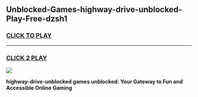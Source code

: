 
## Unblocked-Games-highway-drive-unblocked-Play-Free-dzsh1
<h3>
<a href="https://premium76.site?title=highway-drive-unblocked&ref=18A1">CLICK TO PLAY</a></h3>
<hr>

<h3>
<a href="https://premium76.site?title=highway-drive-unblocked&ref=18A1">CLICK 2 PLAY</a>
  
</h3>

<a href="https://premium76.site?title=highway-drive-unblocked&ref=18A1"><img src="https://clearcache.store/games.png"></a>


**highway-drive-unblocked games unblocked: Your Gateway to Fun and Accessible Online Gaming**
